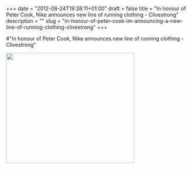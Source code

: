 +++
date = "2012-08-24T19:38:11+01:00"
draft = false
title = "In honour of Peter Cook, Nike announces new line of running clothing - Clivestrong"
description = ""
slug = "in-honour-of-peter-cook-im-announcing-a-new-line-of-running-clothing-clivestrong"
+++

#"In honour of Peter Cook, Nike announces new line of running clothing - Clivestrong"

<a href="https://s3-eu-west-1.amazonaws.com/conoroneill.net/wp-content/uploads/2012/08/CliveStrong.jpg"><img class="alignnone size-full wp-image-833" title="CliveStrong" src="https://s3-eu-west-1.amazonaws.com/conoroneill.net/wp-content/uploads/2012/08/CliveStrong.jpg" alt="" width="350" height="300" /></a>